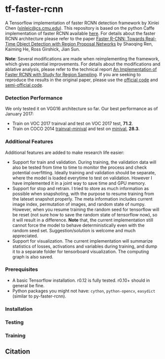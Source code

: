 # tf-faster-rcnn
A Tensorflow implementation of faster RCNN detection framework by Xinlei Chen (xinleic@cs.cmu.edu). This repository is based on the python Caffe implementation of faster RCNN available [here](https://github.com/rbgirshick/py-faster-rcnn). For details about the faster RCNN architecture please refer to the paper [Faster R-CNN: Towards Real-Time Object Detection with Region Proposal Networks](http://arxiv.org/pdf/1506.01497.pdf) by Shaoqing Ren, Kaiming He, Ross Girshick, Jian Sun. 

**Note**: Several modifications are made when reimplementing the framework, which gives potential improvements. For details about the modifications and ablative analysis, please refer to the technical report [An Implementation of Faster RCNN with Study for Region Sampling](http://arxiv.org/pdf/). If you are seeking to reproduce the results in the original paper, please use the [official code](https://github.com/ShaoqingRen/faster_rcnn) and [semi-official code](https://github.com/rbgirshick/py-faster-rcnn).

### Detection Performance
We only tested it on VGG16 architecture so far. Our best performance as of January 2017:
  - Train on VOC 2017 trainval and test on VOC 2017 test, **71.2**.
  - Train on COCO 2014 [trainval-minival](https://github.com/rbgirshick/py-faster-rcnn/tree/master/models) and test on [minival](https://github.com/rbgirshick/py-faster-rcnn/tree/master/models), **28.3**. 
  
### Additional Features
Additional features are added to make research life easier:
  - Support for train and validation. During training, the validation data will also be tested from time to time to monitor the process and check potential overfitting. Ideally training and validation should be separate, where the model is loaded everytime to test on validation. However I have implemented it in a joint way to save time and GPU memory. 
  - Support for stop and retrain. I tried to store as much information as possible when snapshoting, with the purpose to resume training from the lateset snapshot properly. The meta information includes current image index, permutation of images, and random state of numpy. However, when you resume training the random seed for tensorflow will be reset (not sure how to save the random state of tensorflow now), so it will result in a difference. **Note** that, the current implementation still cannot force the model to behave deterministically even with the random seed set. Suggestion/solution is welcome and much appreciated.
  - Support for visualization. The current implementation will summarize statistics of losses, activations and variables during training, and dump it to a separate folder for tensorboard visualization. The computing graph is also saved.

### Prerequisites
  - A basic Tensorflow installation. r0.12 is fully tested. r0.10+ should in general be fine.
  - Python packages you might not have: `cython`, `python-opencv`, `easydict` (similar to py-faster-rcnn).

### Installation

### Testing

### Training

### 

## Citation


